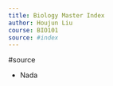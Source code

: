 ```yaml
---
title: Biology Master Index
author: Houjun Liu
course: BIO101
source: #index
---
```


#source 

* Nada 